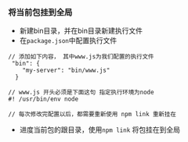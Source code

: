 ### 将当前包挂到全局
- 新建bin目录，并在bin目录新建执行文件
- 在`package.json`中配置执行文件
```
// 添加如下内容， 其中www.js为我们配置的执行文件
 "bin": {
    "my-server": "bin/www.js"
  }

// www.js 开头必须是下面这句 指定执行环境为node
#! /usr/bin/env node

// 每次修改完配置以后，都需要重新使用 npm link 重新挂在
```
- 进度当前包的跟目录，使用`npm link` 将包挂在到全局
